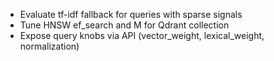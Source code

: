 - Evaluate tf-idf fallback for queries with sparse signals
- Tune HNSW ef_search and M for Qdrant collection
- Expose query knobs via API (vector_weight, lexical_weight, normalization)

